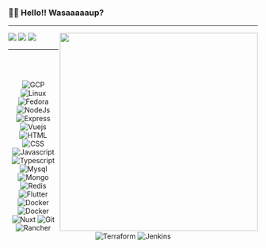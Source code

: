 ### 👋👋 Hello!! Wasaaaaaup?

---


<img src="https://brasil.cambly.com/wp-content/uploads/2019/12/aprender-ingles-ao-vivo-online-english-cambly-live.gif" min-width="400px" max-width="400px" width="400px" align="right">

<p>
  <a href="https://www.linkedin.com/in/pazfelipe" alt="Linkedin" target="_blank">
  <img src="https://img.shields.io/badge/-Linkedin-0e76a8?style=for-the-badge&logo=Linkedin&logoColor=white&link=https://www.linkedin.com/in/pazfelipe/"/></a>
  
  <a href="https://t.me/felipepaz" alt="Telegram" target="_blank">
  <img src="https://img.shields.io/badge/Telegram-2CA5E0?style=for-the-badge&logo=telegram&logoColor=white"/></a>

  <a href="https://www.instagram.com/felipepaz/" alt="Instagram" target="_blank">
  <img src="https://img.shields.io/badge/Instagram-E4405F?style=for-the-badge&logo=instagram&logoColor=white"/></a>
</p>

---

</br>
</br>

<p align="center">
  <img src="https://img.shields.io/badge/DevOps-BCC624?style=for-the-badge&logo=google&logoColor=black" alt="GCP">
  <img src="https://img.shields.io/badge/Linux-FCC624?style=for-the-badge&logo=linux&logoColor=black" alt="Linux">
  <img src="https://img.shields.io/badge/Fedora-294172?style=for-the-badge&logo=fedora&logoColor=white" alt="Fedora">
  <img src="https://img.shields.io/badge/Node.js-43853D?style=for-the-badge&logo=node.js&logoColor=white" alt="NodeJs">
  <img src="https://img.shields.io/badge/Express.js-404D59?style=for-the-badge&logo=express&logoColor=white" alt="Express">
  <img src="https://img.shields.io/badge/Vue.js-35495E?style=for-the-badge&logo=vue.js&logoColor=4FC08D" alt="Vuejs">
  <img src="https://img.shields.io/badge/HTML5-E34F26?style=for-the-badge&logo=html5&logoColor=white" alt="HTML">
  <img src="https://img.shields.io/badge/CSS3-1572B6?style=for-the-badge&logo=css3&logoColor=white" alt="CSS">
  <img src="https://img.shields.io/badge/JavaScript-F7DF1E?style=for-the-badge&logo=javascript&logoColor=black" alt="Javascript">
  <img src="https://img.shields.io/badge/TypeScript-007ACC?style=for-the-badge&logo=typescript&logoColor=white" alt="Typescript">
  <img src="https://img.shields.io/badge/MySQL-00000F?style=for-the-badge&logo=mysql&logoColor=white" alt="Mysql">
  <img src="https://img.shields.io/badge/MongoDB-4EA94B?style=for-the-badge&logo=mongodb&logoColor=white" alt="Mongo">
  <img src="https://img.shields.io/badge/redis-%23DD0031.svg?&style=for-the-badge&logo=redis&logoColor=white" alt="Redis">
  <img src="https://img.shields.io/badge/Flutter-02569B?style=for-the-badge&logo=flutter&logoColor=white" alt="Flutter">
  <img src="https://img.shields.io/badge/Docker-2CA5E0?style=for-the-badge&logo=docker&logoColor=white" alt="Docker">
  <img src="https://img.shields.io/badge/Kubernetes-2CA5E0?style=for-the-badge&logo=kubernetes&logoColor=white" alt="Docker">
  <img src="https://img.shields.io/badge/nuxt.js-00C58E?style=for-the-badge&logo=nuxt.js&logoColor=white" alt="Nuxt">
  <img src="https://img.shields.io/badge/Git-F05032?style=for-the-badge&logo=git&logoColor=white" alt="Git">
  <img src="https://img.shields.io/badge/Rancher-0075A8?style=for-the-badge&logo=rancher&logoColor=white" alt="Rancher">
  <img src="https://img.shields.io/badge/Terraform-594CDE?style=for-the-badge&logo=terraform&logoColor=white" alt="Terraform">
  <img src="https://img.shields.io/badge/Jenkins-E0C3A4?style=for-the-badge&logo=jenkins&logoColor=black" alt="Jenkins">
</p>
